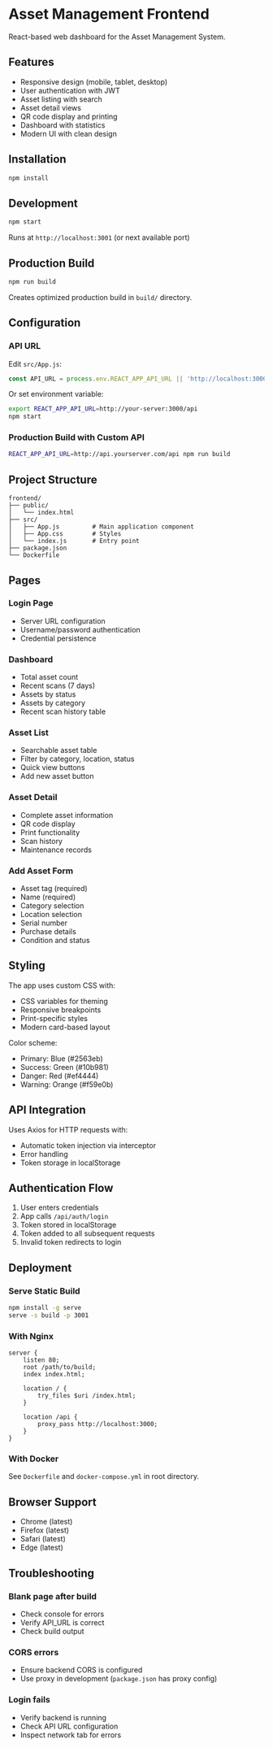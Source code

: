 # Asset Management Frontend

React-based web dashboard for the Asset Management System.

## Features

- Responsive design (mobile, tablet, desktop)
- User authentication with JWT
- Asset listing with search
- Asset detail views
- QR code display and printing
- Dashboard with statistics
- Modern UI with clean design

## Installation

```bash
npm install
```

## Development

```bash
npm start
```

Runs at `http://localhost:3001` (or next available port)

## Production Build

```bash
npm run build
```

Creates optimized production build in `build/` directory.

## Configuration

### API URL

Edit `src/App.js`:

```javascript
const API_URL = process.env.REACT_APP_API_URL || 'http://localhost:3000/api';
```

Or set environment variable:

```bash
export REACT_APP_API_URL=http://your-server:3000/api
npm start
```

### Production Build with Custom API

```bash
REACT_APP_API_URL=http://api.yourserver.com/api npm run build
```

## Project Structure

```
frontend/
├── public/
│   └── index.html
├── src/
│   ├── App.js         # Main application component
│   ├── App.css        # Styles
│   └── index.js       # Entry point
├── package.json
└── Dockerfile
```

## Pages

### Login Page
- Server URL configuration
- Username/password authentication
- Credential persistence

### Dashboard
- Total asset count
- Recent scans (7 days)
- Assets by status
- Assets by category
- Recent scan history table

### Asset List
- Searchable asset table
- Filter by category, location, status
- Quick view buttons
- Add new asset button

### Asset Detail
- Complete asset information
- QR code display
- Print functionality
- Scan history
- Maintenance records

### Add Asset Form
- Asset tag (required)
- Name (required)
- Category selection
- Location selection
- Serial number
- Purchase details
- Condition and status

## Styling

The app uses custom CSS with:
- CSS variables for theming
- Responsive breakpoints
- Print-specific styles
- Modern card-based layout

Color scheme:
- Primary: Blue (#2563eb)
- Success: Green (#10b981)
- Danger: Red (#ef4444)
- Warning: Orange (#f59e0b)

## API Integration

Uses Axios for HTTP requests with:
- Automatic token injection via interceptor
- Error handling
- Token storage in localStorage

## Authentication Flow

1. User enters credentials
2. App calls `/api/auth/login`
3. Token stored in localStorage
4. Token added to all subsequent requests
5. Invalid token redirects to login

## Deployment

### Serve Static Build

```bash
npm install -g serve
serve -s build -p 3001
```

### With Nginx

```nginx
server {
    listen 80;
    root /path/to/build;
    index index.html;

    location / {
        try_files $uri /index.html;
    }

    location /api {
        proxy_pass http://localhost:3000;
    }
}
```

### With Docker

See `Dockerfile` and `docker-compose.yml` in root directory.

## Browser Support

- Chrome (latest)
- Firefox (latest)
- Safari (latest)
- Edge (latest)

## Troubleshooting

### Blank page after build
- Check console for errors
- Verify API_URL is correct
- Check build output

### CORS errors
- Ensure backend CORS is configured
- Use proxy in development (`package.json` has proxy config)

### Login fails
- Verify backend is running
- Check API URL configuration
- Inspect network tab for errors
